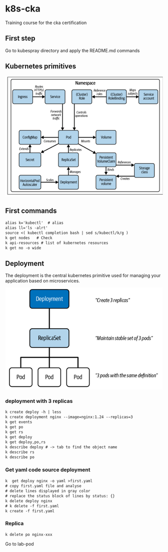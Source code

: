 # k8s-cka
Training course for the cka certification

## First step
Go to kubespray directory and apply the README.md commands

## Kubernetes primitives
![primitives](screenshot/kubernetes_primitives.png)

## First commands
```
alias k='kubectl'  # alias
alias ll='ls -alrt'
source <( kubectl completion bash | sed s/kubectl/k/g )
k get nodes   # Check
k api-resources # list of kubernetes resources
k get no -o wide
```

## Deployment
The deployment is the central kubernetes primitive used for managing your application based on microservices.  


![deployment](screenshot/deployment_relationship.png)

### deployment with 3 replicas 
```shell
k create deploy -h | less
k create deployment nginx --image=nginx:1.24 --replicas=3
k get events
k get po 
k get rs
k get deploy
k get deploy,po,rs
k describe deploy # -> tab to find the object name 
k describe rs
k describe po
```
### Get yaml code source deployment 
```shell
k  get deploy nginx -o yaml >first.yaml
# copy first.yaml file and analyse
# delete lines displayed in gray color
# replace the status block of lines by status: {}
k delete deploy nginx
# k delete -f first.yaml
k create -f first.yaml
```
### Replica 
```shell
k delete po nginx-xxx 
```

Go to lab-pod 